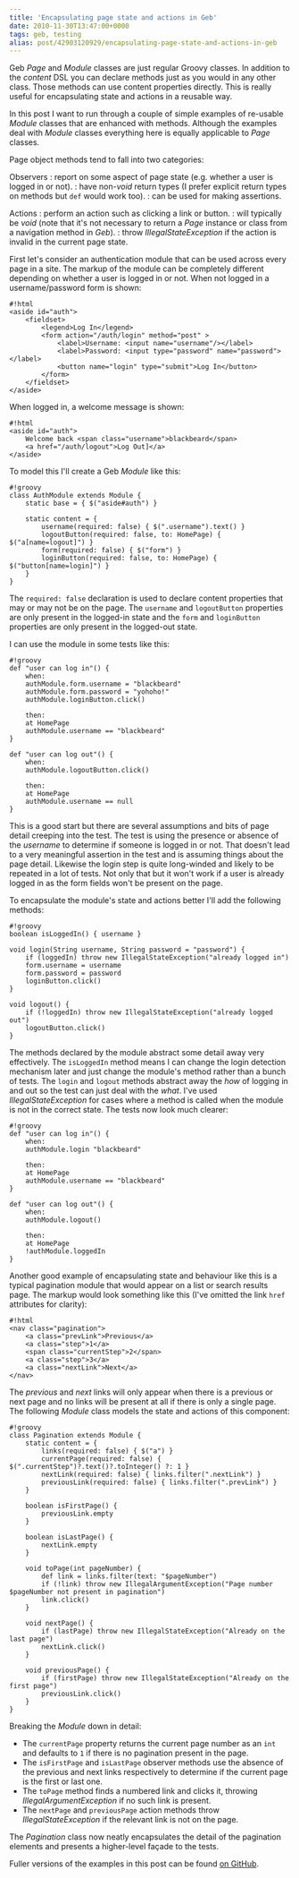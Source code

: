 ```yaml
---
title: 'Encapsulating page state and actions in Geb'
date: 2010-11-30T13:47:00+0000
tags: geb, testing
alias: post/42903120929/encapsulating-page-state-and-actions-in-geb
---
```


Geb _Page_ and _Module_ classes are just regular Groovy classes. In addition to the _content_ DSL you can declare methods just as you would in any other class. Those methods can use content properties directly. This is really useful for encapsulating state and actions in a reusable way.

In this post I want to run through a couple of simple examples of re-usable _Module_ classes that are enhanced with methods. Although the examples deal with _Module_ classes everything here is equally applicable to _Page_ classes.

<!-- more -->

Page object methods tend to fall into two categories:

Observers
: report on some aspect of page state (e.g. whether a user is logged in or not).
: have non-_void_ return types (I prefer explicit return types on methods but `def` would work too).
: can be used for making assertions.

Actions
: perform an action such as clicking a link or button.
: will typically be _void_ (note that it's not necessary to return a _Page_ instance or class from a navigation method in _Geb_).
: throw _IllegalStateException_ if the action is invalid in the current page state.

First let's consider an authentication module that can be used across every page in a site. The markup of the module can be completely different depending on whether a user is logged in or not. When not logged in a username/password form is shown:

    #!html
    <aside id="auth">
        <fieldset>
            <legend>Log In</legend>
            <form action="/auth/login" method="post" >
                <label>Username: <input name="username"/></label>
                <label>Password: <input type="password" name="password"></label>
                <button name="login" type="submit">Log In</button>
            </form>
        </fieldset>
    </aside>

When logged in, a welcome message is shown:

    #!html
    <aside id="auth">
        Welcome back <span class="username">blackbeard</span>
        <a href="/auth/logout">Log Out]</a>
    </aside>

To model this I'll create a Geb _Module_ like this:

    #!groovy
    class AuthModule extends Module {
        static base = { $("aside#auth") }

        static content = {
            username(required: false) { $(".username").text() }
            logoutButton(required: false, to: HomePage) { $("a[name=logout]") }
            form(required: false) { $("form") }
            loginButton(required: false, to: HomePage) { $("button[name=login]") }
        }
    }

The `required: false` declaration is used to declare content properties that may or may not be on the page. The `username` and `logoutButton` properties are only present in the logged-in state and the `form` and `loginButton` properties are only present in the logged-out state.

I can use the module in some tests like this:

    #!groovy
    def "user can log in"() {
        when:
        authModule.form.username = "blackbeard"
        authModule.form.password = "yohoho!"
        authModule.loginButton.click()

        then:
        at HomePage
        authModule.username == "blackbeard"
    }

    def "user can log out"() {
        when:
        authModule.logoutButton.click()

        then:
        at HomePage
        authModule.username == null
    }

This is a good start but there are several assumptions and bits of page detail creeping into the test. The test is using the presence or absence of the _username_ to determine if someone is logged in or not. That doesn't lead to a very meaningful assertion in the test and is assuming things about the page detail. Likewise the login step is quite long-winded and likely to be repeated in a lot of tests. Not only that but it won't work if a user is already logged in as the form fields won't be present on the page.

To encapsulate the module's state and actions better I'll add the following methods:

    #!groovy
    boolean isLoggedIn() { username }

    void login(String username, String password = "password") {
        if (loggedIn) throw new IllegalStateException("already logged in")
        form.username = username
        form.password = password
        loginButton.click()
    }

    void logout() {
        if (!loggedIn) throw new IllegalStateException("already logged out")
        logoutButton.click()
    }

The methods declared by the module abstract some detail away very effectively. The `isLoggedIn` method means I can change the login detection mechanism later and just change the module's method rather than a bunch of tests. The `login` and `logout` methods abstract away the _how_ of logging in and out so the test can just deal with the _what_. I've used _IllegalStateException_ for cases where a method is called when the module is not in the correct state. The tests now look much clearer:

    #!groovy
    def "user can log in"() {
        when:
        authModule.login "blackbeard"

        then:
        at HomePage
        authModule.username == "blackbeard"
    }

    def "user can log out"() {
        when:
        authModule.logout()

        then:
        at HomePage
        !authModule.loggedIn
    }

Another good example of encapsulating state and behaviour like this is a typical pagination module that would appear on a list or search results page. The markup would look something like this (I've omitted the link `href` attributes for clarity):

    #!html
    <nav class="pagination">
        <a class="prevLink">Previous</a>
        <a class="step">1</a>
        <span class="currentStep">2</span>
        <a class="step">3</a>
        <a class="nextLink">Next</a>
    </nav>

The _previous_ and _next_ links will only appear when there is a previous or next page and no links will be present at all if there is only a single page. The following _Module_ class models the state and actions of this component:

    #!groovy
    class Pagination extends Module {
        static content = {
            links(required: false) { $("a") }
            currentPage(required: false) { $(".currentStep")?.text()?.toInteger() ?: 1 }
            nextLink(required: false) { links.filter(".nextLink") }
            previousLink(required: false) { links.filter(".prevLink") }
        }

        boolean isFirstPage() {
            previousLink.empty
        }

        boolean isLastPage() {
            nextLink.empty
        }

        void toPage(int pageNumber) {
            def link = links.filter(text: "$pageNumber")
            if (!link) throw new IllegalArgumentException("Page number $pageNumber not present in pagination")
            link.click()
        }

        void nextPage() {
            if (lastPage) throw new IllegalStateException("Already on the last page")
            nextLink.click()
        }

        void previousPage() {
            if (firstPage) throw new IllegalStateException("Already on the first page")
            previousLink.click()
        }
    }

Breaking the _Module_ down in detail:

* The `currentPage` property returns the current page number as an `int` and defaults to `1` if there is no pagination present in the page.
* The `isFirstPage` and `isLastPage` observer methods use the absence of the previous and next links respectively to determine if the current page is the first or last one.
* The `toPage` method finds a numbered link and clicks it, throwing _IllegalArgumentException_ if no such link is present.
* The `nextPage` and `previousPage` action methods throw _IllegalStateException_ if the relevant link is not on the page.

The _Pagination_ class now neatly encapsulates the detail of the pagination elements and presents a higher-level fa&ccedil;ade to the tests.

Fuller versions of the examples in this post can be found [on GitHub][1].

[1]: https://github.com/robfletcher/geb-examples "geb-examples project on GitHub"


